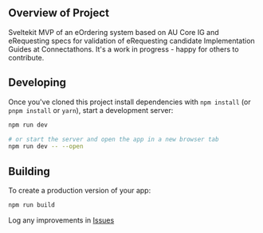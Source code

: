 ## Overview of Project
Sveltekit MVP of an eOrdering system based on AU Core IG and eRequesting specs for validation of eRequesting candidate Implementation Guides at Connectathons.
It's a work in progress - happy for others to contribute.

## Developing

Once you've cloned this project  install dependencies with `npm install` (or `pnpm install` or `yarn`), start a development server:

```bash
npm run dev

# or start the server and open the app in a new browser tab
npm run dev -- --open
```

## Building

To create a production version of your app:

```bash
npm run build
```

Log any improvements in [Issues](https://github.com/mjosborne1/fhir-client/issues)